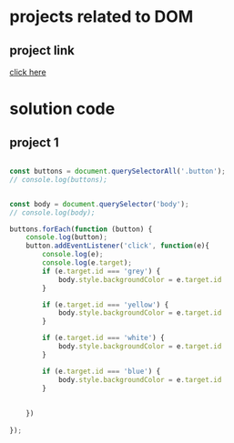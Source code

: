 # projects related to DOM

## project link
[click here](https://stackblitz.com/edit/dom-project-chaiaurcode?file=index.html)


# solution code

## project 1

```javascript

const buttons = document.querySelectorAll('.button');
// console.log(buttons);


const body = document.querySelector('body');
// console.log(body);

buttons.forEach(function (button) {
    console.log(button);
    button.addEventListener('click', function(e){
        console.log(e);
        console.log(e.target);
        if (e.target.id === 'grey') {
            body.style.backgroundColor = e.target.id
        }

        if (e.target.id === 'yellow') {
            body.style.backgroundColor = e.target.id
        }

        if (e.target.id === 'white') {
            body.style.backgroundColor = e.target.id
        }

        if (e.target.id === 'blue') {
            body.style.backgroundColor = e.target.id
        }
        
        
    })
    
});


```